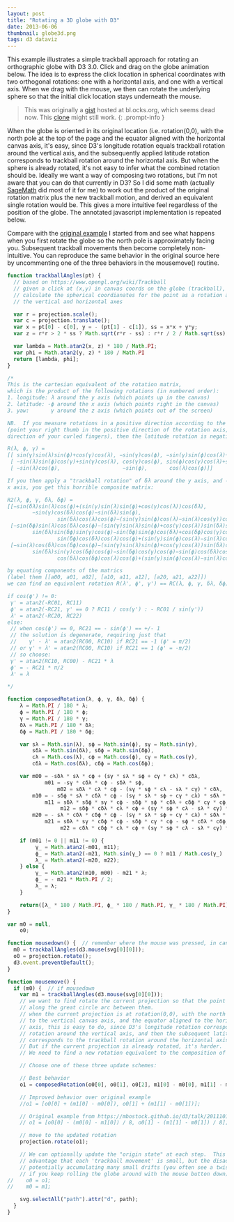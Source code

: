 ```yaml
---
layout: post
title: "Rotating a 3D globe with D3"
date: 2013-06-06
thumbnail: globe3d.png
tags: d3 dataviz
---
```


This example illustrates a simple trackball approach for rotating an orthographic globe with D3 3.0.  Click and drag on the globe animation below.
The idea is to express the click location in spherical coordinates with two orthogonal rotations:
one with a horizontal axis, and one with a vertical axis.
When we drag with the mouse, we then can rotate the underlying sphere so that the initial click location stays underneath the mouse.

<!-- markdownlint-disable MD033 -->

<div id='demo'></div>

> This was originally a [gist][gist] hosted at bl.ocks.org, which seems dead now. This [clone][clone] might still work.
{: .prompt-info }

[gist]: https://gist.github.com/patricksurry/5721459
[clone]: {{site.blocks_url}}/patricksurry/5721459

When the globe is oriented in its original location (i.e. rotation(0,0), with the north pole at the top of the page and the equator aligned with the horizontal canvas axis, it's easy, since D3's longitude rotation equals trackball rotation around the vertical axis, and the subsequently applied latitude rotation corresponds to trackball rotation around the horizontal axis.
But when the sphere is already rotated, it's not easy to infer what the combined rotation should be. Ideally we want a way of composing two rotations, but I'm not aware that you can do that currently in D3?  So I did some math (actually [SageMath][sagemath] did most of it for me) to work out the product of the original rotation matrix plus the new trackball motion, and derived an equivalent single rotation would be. This gives a more intuitive feel regardless of the position of the globe.
The annotated javascript implementation is repeated below.

[sagemath]: https://www.sagemath.org/

Compare with the [original example][original] I started from and see what happens when you first rotate the globe so the north pole is approximately facing you. Subsequent trackball movements then become completely non-intuitive.  You can reproduce the same behavior in the original source here by uncommenting one of the three behaviors in the mousemove() routine.

[original]: https://mbostock.github.io/d3/talk/20111018/azimuthal.html

<!-- markdownlint-disable MD018 MD037 MD052 -->

<style>
#demo svg {
    display: block;
    margin: 30px auto;
}
.globe {
    fill: lavender;
    stroke: #333;
}
</style>
<script src="https://d3js.org/d3.v3.min.js"></script>
<script src="https://d3js.org/topojson.v1.min.js"></script>
<script>
var radius = 250;

var projection = d3.geo.orthographic()
    .scale(radius)
    .translate([radius, radius])
    .clipAngle(90);

var svg = d3.select("#demo").append("svg")
    .attr("width", radius * 2)
    .attr("height", radius * 2)
    .on("mousedown", mousedown)
    .on("mousemove", mousemove)
    .on("mouseup", mouseup);

svg.append("circle")
    .attr('class', 'globe')
    .attr("cx", radius)
    .attr("cy", radius)
    .attr("r", radius);

var path = d3.geo.path()
    .projection(projection);

d3.json("/assets/data/world-countries.json", function(collection) {
  svg.selectAll("path")
      .data(collection.features)
    .enter().append("svg:path")
      .attr("d", path);
});

function trackballAngles(pt) {
  // based on https://www.opengl.org/wiki/Trackball
  // given a click at (x,y) in canvas coords on the globe (trackball),
  // calculate the spherical coordianates for the point as a rotation around
  // the vertical and horizontal axes

  var r = projection.scale();
  var c = projection.translate();
  var x = pt[0] - c[0], y = - (pt[1] - c[1]), ss = x*x + y*y;
  var z = r*r > 2 * ss ? Math.sqrt(r*r - ss) : r*r / 2 / Math.sqrt(ss);

  var lambda = Math.atan2(x, z) * 180 / Math.PI;
  var phi = Math.atan2(y, z) * 180 / Math.PI
  return [lambda, phi];
}

/*
This is the cartesian equivalent of the rotation matrix,
which is the product of the following rotations (in numbered order):
1. longitude: λ around the y axis (which points up in the canvas)
2. latitude: -ϕ around the x axis (which points right in the canvas)
3. yaw:       γ around the z axis (which points out of the screen)

NB.  If you measure rotations in a positive direction according to the right-hand rule
(point your right thumb in the positive direction of the rotation axis, and rotate in the
direction of your curled fingers), then the latitude rotation is negative.

R(λ, ϕ, γ) =
[[ sin(γ)sin(λ)sin(ϕ)+cos(γ)cos(λ), −sin(γ)cos(ϕ), −sin(γ)sin(ϕ)cos(λ)+sin(λ)cos(γ)],
 [ −sin(λ)sin(ϕ)cos(γ)+sin(γ)cos(λ), cos(γ)cos(ϕ), sin(ϕ)cos(γ)cos(λ)+sin(γ)sin(λ)],
 [ −sin(λ)cos(ϕ),                    −sin(ϕ),       cos(λ)cos(ϕ)]]

If you then apply a "trackball rotation" of δλ around the y axis, and -δϕ around the
x axis, you get this horrible composite matrix:

R2(λ, ϕ, γ, δλ, δϕ) =
[[−sin(δλ)sin(λ)cos(ϕ)+(sin(γ)sin(λ)sin(ϕ)+cos(γ)cos(λ))cos(δλ),
        −sin(γ)cos(δλ)cos(ϕ)−sin(δλ)sin(ϕ),
                sin(δλ)cos(λ)cos(ϕ)−(sin(γ)sin(ϕ)cos(λ)−sin(λ)cos(γ))cos(δλ)],
 [−sin(δϕ)sin(λ)cos(δλ)cos(ϕ)−(sin(γ)sin(λ)sin(ϕ)+cos(γ)cos(λ))sin(δλ)sin(δϕ)−(sin(λ)sin(ϕ)cos(γ)−sin(γ)cos(λ))cos(δϕ),
        sin(δλ)sin(δϕ)sin(γ)cos(ϕ)−sin(δϕ)sin(ϕ)cos(δλ)+cos(δϕ)cos(γ)cos(ϕ),
                sin(δϕ)cos(δλ)cos(λ)cos(ϕ)+(sin(γ)sin(ϕ)cos(λ)−sin(λ)cos(γ))sin(δλ)sin(δϕ)+(sin(ϕ)cos(γ)cos(λ)+sin(γ)sin(λ))cos(δϕ)],
 [−sin(λ)cos(δλ)cos(δϕ)cos(ϕ)−(sin(γ)sin(λ)sin(ϕ)+cos(γ)cos(λ))sin(δλ)cos(δϕ)+(sin(λ)sin(ϕ)cos(γ)−sin(γ)cos(λ))sin(δϕ),
        sin(δλ)sin(γ)cos(δϕ)cos(ϕ)−sin(δϕ)cos(γ)cos(ϕ)−sin(ϕ)cos(δλ)cos(δϕ),
                cos(δλ)cos(δϕ)cos(λ)cos(ϕ)+(sin(γ)sin(ϕ)cos(λ)−sin(λ)cos(γ))sin(δλ)cos(δϕ)−(sin(ϕ)cos(γ)cos(λ)+sin(γ)sin(λ))sin(δϕ)]]

by equating components of the matrics
(label them [[a00, a01, a02], [a10, a11, a12], [a20, a21, a22]])
we can find an equivalent rotation R(λ', ϕ', γ') == RC(λ, ϕ, γ, δλ, δϕ) :

if cos(ϕ') != 0:
 γ' = atan2(-RC01, RC11)
 ϕ' = atan2(-RC21, γ' == 0 ? RC11 / cos(γ') : - RC01 / sin(γ'))
 λ' = atan2(-RC20, RC22)
else:
 // when cos(ϕ') == 0, RC21 == - sin(ϕ') == +/- 1
 // the solution is degenerate, requiring just that
 //    γ' - λ' = atan2(RC00, RC10) if RC21 == -1 (ϕ' = π/2)
 // or γ' + λ' = atan2(RC00, RC10) if RC21 == 1 (ϕ' = -π/2)
 // so choose:
 γ' = atan2(RC10, RC00) - RC21 * λ
 ϕ' = - RC21 * π/2
 λ' = λ

*/

function composedRotation(λ, ϕ, γ, δλ, δϕ) {
    λ = Math.PI / 180 * λ;
    ϕ = Math.PI / 180 * ϕ;
    γ = Math.PI / 180 * γ;
    δλ = Math.PI / 180 * δλ;
    δϕ = Math.PI / 180 * δϕ;

    var sλ = Math.sin(λ), sϕ = Math.sin(ϕ), sγ = Math.sin(γ),
        sδλ = Math.sin(δλ), sδϕ = Math.sin(δϕ),
        cλ = Math.cos(λ), cϕ = Math.cos(ϕ), cγ = Math.cos(γ),
        cδλ = Math.cos(δλ), cδϕ = Math.cos(δϕ);

    var m00 = -sδλ * sλ * cϕ + (sγ * sλ * sϕ + cγ * cλ) * cδλ,
            m01 = -sγ * cδλ * cϕ - sδλ * sϕ,
                m02 = sδλ * cλ * cϕ - (sγ * sϕ * cλ - sλ * cγ) * cδλ,
        m10 = - sδϕ * sλ * cδλ * cϕ - (sγ * sλ * sϕ + cγ * cλ) * sδλ * sδϕ - (sλ * sϕ * cγ - sγ * cλ) * cδϕ,
            m11 = sδλ * sδϕ * sγ * cϕ - sδϕ * sϕ * cδλ + cδϕ * cγ * cϕ,
                 m12 = sδϕ * cδλ * cλ * cϕ + (sγ * sϕ * cλ - sλ * cγ) * sδλ * sδϕ + (sϕ * cγ * cλ + sγ * sλ) * cδϕ,
        m20 = - sλ * cδλ * cδϕ * cϕ - (sγ * sλ * sϕ + cγ * cλ) * sδλ * cδϕ + (sλ * sϕ * cγ - sγ * cλ) * sδϕ,
            m21 = sδλ * sγ * cδϕ * cϕ - sδϕ * cγ * cϕ - sϕ * cδλ * cδϕ,
                 m22 = cδλ * cδϕ * cλ * cϕ + (sγ * sϕ * cλ - sλ * cγ) * sδλ * cδϕ - (sϕ * cγ * cλ + sγ * sλ) * sδϕ;

    if (m01 != 0 || m11 != 0) {
         γ_ = Math.atan2(-m01, m11);
         ϕ_ = Math.atan2(-m21, Math.sin(γ_) == 0 ? m11 / Math.cos(γ_) : - m01 / Math.sin(γ_));
         λ_ = Math.atan2(-m20, m22);
    } else {
         γ_ = Math.atan2(m10, m00) - m21 * λ;
         ϕ_ = - m21 * Math.PI / 2;
         λ_ = λ;
    }

    return([λ_ * 180 / Math.PI, ϕ_ * 180 / Math.PI, γ_ * 180 / Math.PI]);
}

var m0 = null,
    o0;

function mousedown() {  // remember where the mouse was pressed, in canvas coords
  m0 = trackballAngles(d3.mouse(svg[0][0]));
  o0 = projection.rotate();
  d3.event.preventDefault();
}

function mousemove() {
  if (m0) {  // if mousedown
    var m1 = trackballAngles(d3.mouse(svg[0][0]));
    // we want to find rotate the current projection so that the point at m0 rotates to m1
    // along the great circle arc between them.
    // when the current projection is at rotation(0,0), with the north pole aligned
    // to the vertical canvas axis, and the equator aligned to the horizontal canvas
    // axis, this is easy to do, since D3's longitude rotation corresponds to trackball
    // rotation around the vertical axis, and then the subsequent latitude rotation
    // corresponds to the trackball rotation around the horizontal axis.
    // But if the current projection is already rotated, it's harder.
    // We need to find a new rotation equivalent to the composition of both

    // Choose one of these three update schemes:

    // Best behavior
    o1 = composedRotation(o0[0], o0[1], o0[2], m1[0] - m0[0], m1[1] - m0[1])

    // Improved behavior over original example
    //o1 = [o0[0] + (m1[0] - m0[0]), o0[1] + (m1[1] - m0[1])];

    // Original example from https://mbostock.github.io/d3/talk/20111018/azimuthal.html
    // o1 = [o0[0] - (m0[0] - m1[0]) / 8, o0[1] - (m1[1] - m0[1]) / 8];

    // move to the updated rotation
    projection.rotate(o1);

    // We can optionally update the "origin state" at each step.  This has the
    // advantage that each 'trackball movement' is small, but the disadvantage of
    // potentially accumulating many small drifts (you often see a twist creeping in
    // if you keep rolling the globe around with the mouse button down)
//    o0 = o1;
//    m0 = m1;

    svg.selectAll("path").attr("d", path);
  }
}

function mouseup() {
  if (m0) {
    mousemove();
    m0 = null;
  }
}
</script>

```js
function trackballAngles(pt) {
  // based on https://www.opengl.org/wiki/Trackball
  // given a click at (x,y) in canvas coords on the globe (trackball),
  // calculate the spherical coordianates for the point as a rotation around
  // the vertical and horizontal axes

  var r = projection.scale();
  var c = projection.translate();
  var x = pt[0] - c[0], y = - (pt[1] - c[1]), ss = x*x + y*y;
  var z = r*r > 2 * ss ? Math.sqrt(r*r - ss) : r*r / 2 / Math.sqrt(ss);

  var lambda = Math.atan2(x, z) * 180 / Math.PI;
  var phi = Math.atan2(y, z) * 180 / Math.PI
  return [lambda, phi];
}

/*
This is the cartesian equivalent of the rotation matrix,
which is the product of the following rotations (in numbered order):
1. longitude: λ around the y axis (which points up in the canvas)
2. latitude: -ϕ around the x axis (which points right in the canvas)
3. yaw:       γ around the z axis (which points out of the screen)

NB.  If you measure rotations in a positive direction according to the right-hand rule
(point your right thumb in the positive direction of the rotation axis, and rotate in the
direction of your curled fingers), then the latitude rotation is negative.

R(λ, ϕ, γ) =
[[ sin(γ)sin(λ)sin(ϕ)+cos(γ)cos(λ), −sin(γ)cos(ϕ), −sin(γ)sin(ϕ)cos(λ)+sin(λ)cos(γ)],
 [ −sin(λ)sin(ϕ)cos(γ)+sin(γ)cos(λ), cos(γ)cos(ϕ), sin(ϕ)cos(γ)cos(λ)+sin(γ)sin(λ)],
 [ −sin(λ)cos(ϕ),                    −sin(ϕ),       cos(λ)cos(ϕ)]]

If you then apply a "trackball rotation" of δλ around the y axis, and -δϕ around the
x axis, you get this horrible composite matrix:

R2(λ, ϕ, γ, δλ, δϕ) =
[[−sin(δλ)sin(λ)cos(ϕ)+(sin(γ)sin(λ)sin(ϕ)+cos(γ)cos(λ))cos(δλ),
        −sin(γ)cos(δλ)cos(ϕ)−sin(δλ)sin(ϕ),
                sin(δλ)cos(λ)cos(ϕ)−(sin(γ)sin(ϕ)cos(λ)−sin(λ)cos(γ))cos(δλ)],
 [−sin(δϕ)sin(λ)cos(δλ)cos(ϕ)−(sin(γ)sin(λ)sin(ϕ)+cos(γ)cos(λ))sin(δλ)sin(δϕ)−(sin(λ)sin(ϕ)cos(γ)−sin(γ)cos(λ))cos(δϕ),
        sin(δλ)sin(δϕ)sin(γ)cos(ϕ)−sin(δϕ)sin(ϕ)cos(δλ)+cos(δϕ)cos(γ)cos(ϕ),
                sin(δϕ)cos(δλ)cos(λ)cos(ϕ)+(sin(γ)sin(ϕ)cos(λ)−sin(λ)cos(γ))sin(δλ)sin(δϕ)+(sin(ϕ)cos(γ)cos(λ)+sin(γ)sin(λ))cos(δϕ)],
 [−sin(λ)cos(δλ)cos(δϕ)cos(ϕ)−(sin(γ)sin(λ)sin(ϕ)+cos(γ)cos(λ))sin(δλ)cos(δϕ)+(sin(λ)sin(ϕ)cos(γ)−sin(γ)cos(λ))sin(δϕ),
        sin(δλ)sin(γ)cos(δϕ)cos(ϕ)−sin(δϕ)cos(γ)cos(ϕ)−sin(ϕ)cos(δλ)cos(δϕ),
                cos(δλ)cos(δϕ)cos(λ)cos(ϕ)+(sin(γ)sin(ϕ)cos(λ)−sin(λ)cos(γ))sin(δλ)cos(δϕ)−(sin(ϕ)cos(γ)cos(λ)+sin(γ)sin(λ))sin(δϕ)]]

by equating components of the matrics
(label them [[a00, a01, a02], [a10, a11, a12], [a20, a21, a22]])
we can find an equivalent rotation R(λ', ϕ', γ') == RC(λ, ϕ, γ, δλ, δϕ) :

if cos(ϕ') != 0:
 γ' = atan2(-RC01, RC11)
 ϕ' = atan2(-RC21, γ' == 0 ? RC11 / cos(γ') : - RC01 / sin(γ'))
 λ' = atan2(-RC20, RC22)
else:
 // when cos(ϕ') == 0, RC21 == - sin(ϕ') == +/- 1
 // the solution is degenerate, requiring just that
 //    γ' - λ' = atan2(RC00, RC10) if RC21 == -1 (ϕ' = π/2)
 // or γ' + λ' = atan2(RC00, RC10) if RC21 == 1 (ϕ' = -π/2)
 // so choose:
 γ' = atan2(RC10, RC00) - RC21 * λ
 ϕ' = - RC21 * π/2
 λ' = λ

*/

function composedRotation(λ, ϕ, γ, δλ, δϕ) {
    λ = Math.PI / 180 * λ;
    ϕ = Math.PI / 180 * ϕ;
    γ = Math.PI / 180 * γ;
    δλ = Math.PI / 180 * δλ;
    δϕ = Math.PI / 180 * δϕ;

    var sλ = Math.sin(λ), sϕ = Math.sin(ϕ), sγ = Math.sin(γ),
        sδλ = Math.sin(δλ), sδϕ = Math.sin(δϕ),
        cλ = Math.cos(λ), cϕ = Math.cos(ϕ), cγ = Math.cos(γ),
        cδλ = Math.cos(δλ), cδϕ = Math.cos(δϕ);

    var m00 = -sδλ * sλ * cϕ + (sγ * sλ * sϕ + cγ * cλ) * cδλ,
            m01 = -sγ * cδλ * cϕ - sδλ * sϕ,
                m02 = sδλ * cλ * cϕ - (sγ * sϕ * cλ - sλ * cγ) * cδλ,
        m10 = - sδϕ * sλ * cδλ * cϕ - (sγ * sλ * sϕ + cγ * cλ) * sδλ * sδϕ - (sλ * sϕ * cγ - sγ * cλ) * cδϕ,
            m11 = sδλ * sδϕ * sγ * cϕ - sδϕ * sϕ * cδλ + cδϕ * cγ * cϕ,
                 m12 = sδϕ * cδλ * cλ * cϕ + (sγ * sϕ * cλ - sλ * cγ) * sδλ * sδϕ + (sϕ * cγ * cλ + sγ * sλ) * cδϕ,
        m20 = - sλ * cδλ * cδϕ * cϕ - (sγ * sλ * sϕ + cγ * cλ) * sδλ * cδϕ + (sλ * sϕ * cγ - sγ * cλ) * sδϕ,
            m21 = sδλ * sγ * cδϕ * cϕ - sδϕ * cγ * cϕ - sϕ * cδλ * cδϕ,
                 m22 = cδλ * cδϕ * cλ * cϕ + (sγ * sϕ * cλ - sλ * cγ) * sδλ * cδϕ - (sϕ * cγ * cλ + sγ * sλ) * sδϕ;

    if (m01 != 0 || m11 != 0) {
         γ_ = Math.atan2(-m01, m11);
         ϕ_ = Math.atan2(-m21, Math.sin(γ_) == 0 ? m11 / Math.cos(γ_) : - m01 / Math.sin(γ_));
         λ_ = Math.atan2(-m20, m22);
    } else {
         γ_ = Math.atan2(m10, m00) - m21 * λ;
         ϕ_ = - m21 * Math.PI / 2;
         λ_ = λ;
    }

    return([λ_ * 180 / Math.PI, ϕ_ * 180 / Math.PI, γ_ * 180 / Math.PI]);
}

var m0 = null,
    o0;

function mousedown() {  // remember where the mouse was pressed, in canvas coords
  m0 = trackballAngles(d3.mouse(svg[0][0]));
  o0 = projection.rotate();
  d3.event.preventDefault();
}

function mousemove() {
  if (m0) {  // if mousedown
    var m1 = trackballAngles(d3.mouse(svg[0][0]));
    // we want to find rotate the current projection so that the point at m0 rotates to m1
    // along the great circle arc between them.
    // when the current projection is at rotation(0,0), with the north pole aligned
    // to the vertical canvas axis, and the equator aligned to the horizontal canvas
    // axis, this is easy to do, since D3's longitude rotation corresponds to trackball
    // rotation around the vertical axis, and then the subsequent latitude rotation
    // corresponds to the trackball rotation around the horizontal axis.
    // But if the current projection is already rotated, it's harder.
    // We need to find a new rotation equivalent to the composition of both

    // Choose one of these three update schemes:

    // Best behavior
    o1 = composedRotation(o0[0], o0[1], o0[2], m1[0] - m0[0], m1[1] - m0[1])

    // Improved behavior over original example
    //o1 = [o0[0] + (m1[0] - m0[0]), o0[1] + (m1[1] - m0[1])];

    // Original example from https://mbostock.github.io/d3/talk/20111018/azimuthal.html
    // o1 = [o0[0] - (m0[0] - m1[0]) / 8, o0[1] - (m1[1] - m0[1]) / 8];

    // move to the updated rotation
    projection.rotate(o1);

    // We can optionally update the "origin state" at each step.  This has the
    // advantage that each 'trackball movement' is small, but the disadvantage of
    // potentially accumulating many small drifts (you often see a twist creeping in
    // if you keep rolling the globe around with the mouse button down)
//    o0 = o1;
//    m0 = m1;

    svg.selectAll("path").attr("d", path);
  }
}
```
